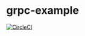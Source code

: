 # grpc-example

[![CircleCI](https://circleci.com/gh/ubozov/grpc-example/tree/master.svg?style=svg)](https://circleci.com/gh/ubozov/grpc-example/tree/master)

